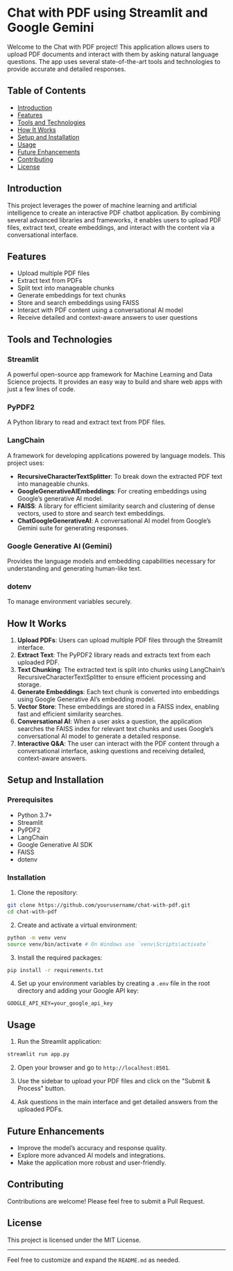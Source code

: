 # Chat with PDF using Streamlit and Google Gemini

Welcome to the Chat with PDF project! This application allows users to upload PDF documents and interact with them by asking natural language questions. The app uses several state-of-the-art tools and technologies to provide accurate and detailed responses.

## Table of Contents
- [Introduction](#introduction)
- [Features](#features)
- [Tools and Technologies](#tools-and-technologies)
- [How It Works](#how-it-works)
- [Setup and Installation](#setup-and-installation)
- [Usage](#usage)
- [Future Enhancements](#future-enhancements)
- [Contributing](#contributing)
- [License](#license)

## Introduction

This project leverages the power of machine learning and artificial intelligence to create an interactive PDF chatbot application. By combining several advanced libraries and frameworks, it enables users to upload PDF files, extract text, create embeddings, and interact with the content via a conversational interface.

## Features

- Upload multiple PDF files
- Extract text from PDFs
- Split text into manageable chunks
- Generate embeddings for text chunks
- Store and search embeddings using FAISS
- Interact with PDF content using a conversational AI model
- Receive detailed and context-aware answers to user questions

## Tools and Technologies

### Streamlit
A powerful open-source app framework for Machine Learning and Data Science projects. It provides an easy way to build and share web apps with just a few lines of code.

### PyPDF2
A Python library to read and extract text from PDF files.

### LangChain
A framework for developing applications powered by language models. This project uses:
- **RecursiveCharacterTextSplitter**: To break down the extracted PDF text into manageable chunks.
- **GoogleGenerativeAIEmbeddings**: For creating embeddings using Google’s generative AI model.
- **FAISS**: A library for efficient similarity search and clustering of dense vectors, used to store and search text embeddings.
- **ChatGoogleGenerativeAI**: A conversational AI model from Google’s Gemini suite for generating responses.

### Google Generative AI (Gemini)
Provides the language models and embedding capabilities necessary for understanding and generating human-like text.

### dotenv
To manage environment variables securely.

## How It Works

1. **Upload PDFs**: Users can upload multiple PDF files through the Streamlit interface.
2. **Extract Text**: The PyPDF2 library reads and extracts text from each uploaded PDF.
3. **Text Chunking**: The extracted text is split into chunks using LangChain’s RecursiveCharacterTextSplitter to ensure efficient processing and storage.
4. **Generate Embeddings**: Each text chunk is converted into embeddings using Google Generative AI’s embedding model.
5. **Vector Store**: These embeddings are stored in a FAISS index, enabling fast and efficient similarity searches.
6. **Conversational AI**: When a user asks a question, the application searches the FAISS index for relevant text chunks and uses Google’s conversational AI model to generate a detailed response.
7. **Interactive Q&A**: The user can interact with the PDF content through a conversational interface, asking questions and receiving detailed, context-aware answers.

## Setup and Installation

### Prerequisites

- Python 3.7+
- Streamlit
- PyPDF2
- LangChain
- Google Generative AI SDK
- FAISS
- dotenv

### Installation

1. Clone the repository:

```bash
git clone https://github.com/yourusername/chat-with-pdf.git
cd chat-with-pdf
```

2. Create and activate a virtual environment:

```bash
python -m venv venv
source venv/bin/activate # On Windows use `venv\Scripts\activate`
```

3. Install the required packages:

```bash
pip install -r requirements.txt
```

4. Set up your environment variables by creating a `.env` file in the root directory and adding your Google API key:

```
GOOGLE_API_KEY=your_google_api_key
```

## Usage

1. Run the Streamlit application:

```bash
streamlit run app.py
```

2. Open your browser and go to `http://localhost:8501`.

3. Use the sidebar to upload your PDF files and click on the "Submit & Process" button.

4. Ask questions in the main interface and get detailed answers from the uploaded PDFs.

## Future Enhancements

- Improve the model’s accuracy and response quality.
- Explore more advanced AI models and integrations.
- Make the application more robust and user-friendly.

## Contributing

Contributions are welcome! Please feel free to submit a Pull Request.

## License

This project is licensed under the MIT License.

---

Feel free to customize and expand the `README.md` as needed.
